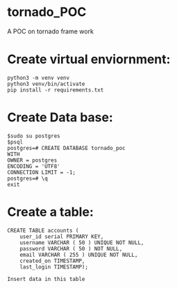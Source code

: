 # tornado_POC
A  POC on tornado frame work

# Create virtual enviornment:
    python3 -m venv venv
    python3 venv/bin/activate
    pip install -r requirements.txt

# Create Data base:
    $sudo su postgres
    $psql
    postgres=# CREATE DATABASE tornado_poc
    WITH
    OWNER = postgres
    ENCODING = 'UTF8'
    CONNECTION LIMIT = -1;
    postgres=# \q
    exit

# Create a table:
    CREATE TABLE accounts (
        user_id serial PRIMARY KEY,
        username VARCHAR ( 50 ) UNIQUE NOT NULL,
        password VARCHAR ( 50 ) NOT NULL,
        email VARCHAR ( 255 ) UNIQUE NOT NULL,
        created_on TIMESTAMP,
        last_login TIMESTAMP);
    
    Insert data in this table